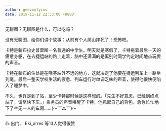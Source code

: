 ```yaml
---
author: geezmolycos
date: 2019-11-12 22:53:00 +0800
---
```

无聊图？无聊图是什么，可以吃吗？

没有无聊图，给你们讲个故事：从前有个人爬山摔死了！恐怖吧。

卡特是新布拉史普雷斯一名普通的中学生。明天就是寒假了，卡特拖着最后一天的疲惫身躯，在去捷运站的路上走着，脑中还满满的是离别时同学约定时间地点玩耍的声音。

卡特在新布的住处是在喙芬站外不远的地方，这就决定了他要在捷运列车上一路坐到尾。最后一整天学校生活的疲惫、列车运行时单调乏味的声音，使得他很快便陷入了睡梦中。

不久，也许是到了站，至少卡特那时候是这样想的。「先生不好意思，已经到终点站了，请尽快下车。」乘务员的声音唤醒了卡特，他抓起自己的背包，急急忙忙地下了空无一人的车厢......(〜￣△￣)〜

---
👍 出门、 Eki_arres 等13人觉得很赞
